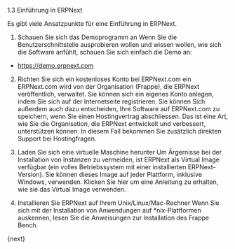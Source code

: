 1.3 Einführung in ERPNext

Es gibt viele Ansatzpunkte für eine Einführung in ERPNext.

1. Schauen Sie sich das Demoprogramm an
Wenn Sie die Benutzerschnittstelle ausprobieren wollen und wissen wollen, wie sich die Software anfühlt, schauen Sie sich einfach die Demo an:
- https://demo.erpnext.com

2. Richten Sie sich ein kostenloses Konto bei ERPNext.com ein
ERPNext.com wird von der Organisation (Frappe), die ERPNext veröffentlich, verwaltet. Sie können sich ein eigenes Konto anlegen, indem Sie sich auf der Internetseite registrieren.
Sie können Sich außerdem auch dazu entscheiden, Ihre Software auf ERPNext.com zu speichern, wenn Sie einen Hostingvertrag abschliessen. Das ist eine Art, wie Sie die Organisation, die ERPNext entwickelt und verbessert, unterstützen können. In diesem Fall bekommen Sie zusätzlich direkten Support bei Hostingfragen.

3. Laden Sie sich eine virtuelle Maschine herunter
Um Ärgernisse bei der Installation von Instanzen zu vermeiden, ist ERPNext als Virtual Image verfügbar (ein volles Betriebssystem mit einer installierten ERPNext-Version). Sie können dieses Image auf jeder Plattform, inklusive Windows, verwenden.
Klicken Sie hier um eine Anleitung zu erhalten, wie sie das Virtual Image verwenden.

4. Installieren Sie ERPNext auf Ihrem Unix/Linux/Mac-Rechner
Wenn Sie sich mit der Installation von Anwendungen auf *nix-Plattformen auskennen, lesen Sie die Anweisungen zur Installation des Frappe Bench.

{next}
